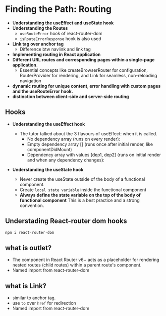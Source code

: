 # Finding the Path: Routing

- **Understanding the useEffect and useState hook**
- **Understanding the Routes**
  - `useRouteError` hook of react-router-dom
  - `isRouteErrorResponse` hook is also used
- **Link tag over anchor tag**
  - Difference btw navlink and link tag
- **Implementing routing in React application**
- **Different URL routes and corresponding pages within a single-page application.**
  - Essential concepts like createBrowserRouter for configuration, RouterProvider for rendering, and Link for seamless, non-reloading navigation
- **dynamic routing for unique content, error handling with custom pages and the useRouteError hook.**
- **distinction between client-side and server-side routing**

## Hooks

- **Understanding the useEffect hook**

  - The tutor talked about the 3 flavours of useEffect: when it is called.
    - No dependency array (runs on every render):
    - Empty dependency array [] (runs once after initial render, like componentDidMount)
    - Dependency array with values [dep1, dep2] (runs on initial render and when any dependency changes):

- **Understanding the useState hook**
  - Never create the useState outside of the body of a functional component.
  - Create `local state variable` inside the functional component
  - **Always define the state variable on the top of the body of functional component** This is a best practice and a strong convention.

## Understading React-router dom hooks

```jsx
npm i react-router-dom
```

## what is outlet?

- The <Outlet /> component in React Router v6+ acts as a placeholder for rendering nested routes (child routes) within a parent route's component.
- Named import from react-router-dom

## what is Link?

- similar to anchor tag.
- use `to` over `href` for redirection
- Named import from react-router-dom
